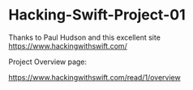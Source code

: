 # Hacking-Swift-Project-01

Thanks to Paul Hudson and this excellent site https://www.hackingwithswift.com/

Project Overview page:

https://www.hackingwithswift.com/read/1/overview
